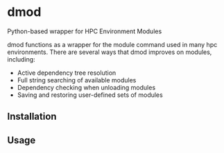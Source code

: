 # dmod
Python-based wrapper for HPC Environment Modules

dmod functions as a wrapper for the module command used in many hpc environments.  There are several ways that dmod improves on modules, including:

+ Active dependency tree resolution
+ Full string searching of available modules
+ Dependency checking when unloading modules
+ Saving and restoring user-defined sets of modules

## Installation

## Usage

